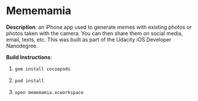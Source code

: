 # Mememamia

**Description**: an iPhone app used to generate memes with existing photos or photos taken with the camera. You can then share them on social media, email, texts, etc. This was built as part of the Udacity iOS Developer Nanodegree. 

**Build Instructions**:

1.
    ```bash
    gem install cocoapods
    ```

2.
    ```bash
    pod install
    ```

3. 
    ```bash 
    open mememamia.xcworkspace
    ```

